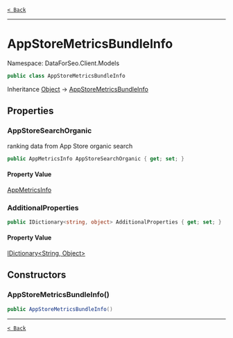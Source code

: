 [`< Back`](./)

---

# AppStoreMetricsBundleInfo

Namespace: DataForSeo.Client.Models

```csharp
public class AppStoreMetricsBundleInfo
```

Inheritance [Object](https://docs.microsoft.com/en-us/dotnet/api/system.object) → [AppStoreMetricsBundleInfo](./dataforseo.client.models.appstoremetricsbundleinfo)

## Properties

### **AppStoreSearchOrganic**

ranking data from App Store organic search

```csharp
public AppMetricsInfo AppStoreSearchOrganic { get; set; }
```

#### Property Value

[AppMetricsInfo](./dataforseo.client.models.appmetricsinfo)<br>

### **AdditionalProperties**

```csharp
public IDictionary<string, object> AdditionalProperties { get; set; }
```

#### Property Value

[IDictionary&lt;String, Object&gt;](https://docs.microsoft.com/en-us/dotnet/api/system.collections.generic.idictionary-2)<br>

## Constructors

### **AppStoreMetricsBundleInfo()**

```csharp
public AppStoreMetricsBundleInfo()
```

---

[`< Back`](./)
